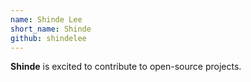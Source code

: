 ```yaml
---
name: Shinde Lee
short_name: Shinde
github: shindelee
---
```


**Shinde** is excited to contribute to open-source projects.